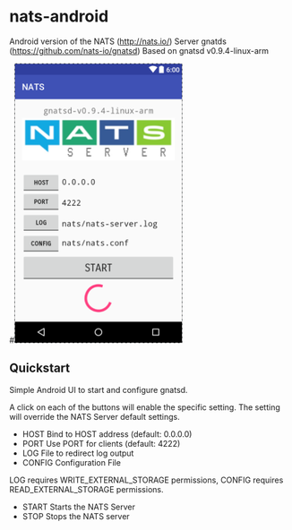 # nats-android

Android version of the NATS (http://nats.io/) Server gnatds (https://github.com/nats-io/gnatsd) 
Based on gnatsd v0.9.4-linux-arm

#<img src="app/src/main/res/drawable/screen.png" width="300">

## Quickstart 

Simple Android UI to start and configure gnatsd.

A click on each of the buttons will enable the specific setting. 
The setting will override the NATS Server default settings.

- HOST                  Bind to HOST address (default: 0.0.0.0)
- PORT                  Use PORT for clients (default: 4222)
- LOG                   File to redirect log output
- CONFIG                Configuration File

LOG requires WRITE_EXTERNAL_STORAGE permissions, CONFIG requires READ_EXTERNAL_STORAGE permissions. 

- START                 Starts the NATS Server
- STOP                  Stops the NATS server

